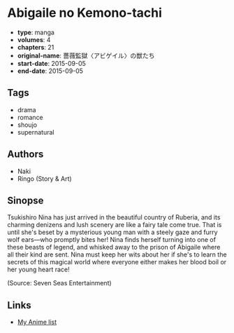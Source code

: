 # Abigaile no Kemono-tachi

-   **type**: manga
-   **volumes**: 4
-   **chapters**: 21
-   **original-name**: 薔薇監獄〈アビゲイル〉の獣たち
-   **start-date**: 2015-09-05
-   **end-date**: 2015-09-05

## Tags

-   drama
-   romance
-   shoujo
-   supernatural

## Authors

-   Naki
-   Ringo (Story & Art)

## Sinopse

Tsukishiro Nina has just arrived in the beautiful country of Ruberia, and its charming denizens and lush scenery are like a fairy tale come true. That is until she's beset by a mysterious young man with a steely gaze and furry wolf ears—who promptly bites her! Nina finds herself turning into one of these beasts of legend, and whisked away to the prison of Abigaile where all their kind are sent. Nina must keep her wits about her if she's to learn the secrets of this magical world where everyone either makes her blood boil or her young heart race!

(Source: Seven Seas Entertainment)

## Links

-   [My Anime list](https://myanimelist.net/manga/95915/Abigaile_no_Kemono-tachi)
